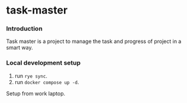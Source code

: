 # task-master

### Introduction
Task master is a project to manage the task and progress of project in a smart way.

### Local development setup
1. run `rye sync`.
2. run `docker compose up -d`.

Setup from work laptop.